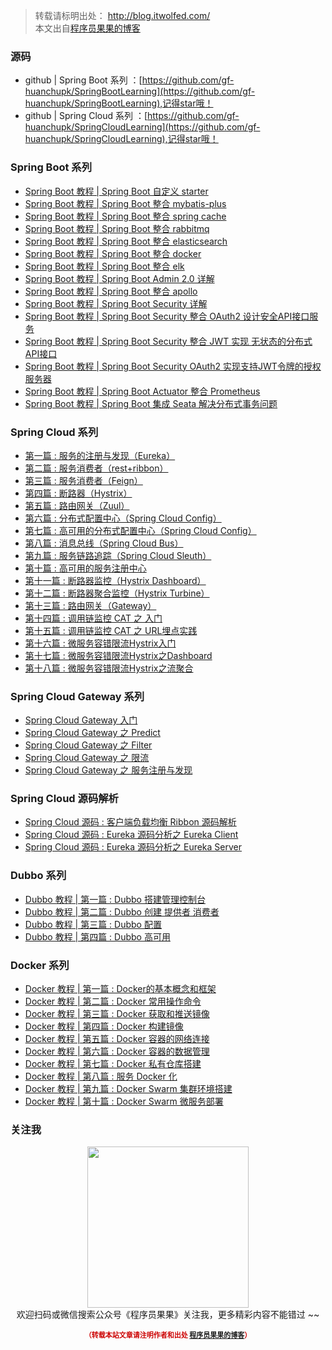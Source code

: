 
>转载请标明出处： 
> http://blog.itwolfed.com/  
> 本文出自[程序员果果的博客](http://blog.itwolfed.com/)

### 源码
- github | Spring Boot 系列 ：[https://github.com/gf-huanchupk/SpringBootLearning](https://github.com/gf-huanchupk/SpringBootLearning),记得star哦！
- github | Spring Cloud 系列 ：[https://github.com/gf-huanchupk/SpringCloudLearning](https://github.com/gf-huanchupk/SpringCloudLearning),记得star哦！


### Spring Boot 系列

- [Spring Boot 教程 | Spring Boot 自定义 starter](http://blog.itwolfed.com/blog/5)
- [Spring Boot 教程 | Spring Boot 整合 mybatis-plus](http://blog.itwolfed.com/blog/6)
- [Spring Boot 教程 | Spring Boot 整合 spring cache](http://blog.itwolfed.com/blog/7)
- [Spring Boot 教程 | Spring Boot 整合 rabbitmq](http://blog.itwolfed.com/blog/8)
- [Spring Boot 教程 | Spring Boot 整合 elasticsearch](http://blog.itwolfed.com/blog/9)
- [Spring Boot 教程 | Spring Boot 整合 docker](http://blog.itwolfed.com/blog/10)
- [Spring Boot 教程 | Spring Boot 整合 elk](http://blog.itwolfed.com/blog/11)
- [Spring Boot 教程 | Spring Boot Admin 2.0 详解](http://blog.itwolfed.com/blog/12)
- [Spring Boot 教程 | Spring Boot 整合 apollo](http://blog.itwolfed.com/blog/13)
- [Spring Boot 教程 | Spring Boot Security 详解](http://blog.itwolfed.com/blog/14)
- [Spring Boot 教程 | Spring Boot Security 整合 OAuth2 设计安全API接口服务](http://blog.itwolfed.com/blog/15)
- [Spring Boot 教程 | Spring Boot Security 整合 JWT 实现 无状态的分布式API接口](http://blog.itwolfed.com/blog/16)
- [Spring Boot 教程 | Spring Boot Security OAuth2 实现支持JWT令牌的授权服务器](http://blog.itwolfed.com/blog/17)
- [Spring Boot 教程 | Spring Boot Actuator 整合 Prometheus](http://blog.itwolfed.com/blog/18)
- [Spring Boot 教程 | Spring Boot 集成 Seata 解决分布式事务问题](http://blog.itwolfed.com/blog/19)

### Spring Cloud 系列

- [第一篇 : 服务的注册与发现（Eureka）](http://blog.itwolfed.com/blog/20)
- [第二篇 : 服务消费者（rest+ribbon）](http://blog.itwolfed.com/blog/21)
- [第三篇 : 服务消费者（Feign）](http://blog.itwolfed.com/blog/22)
- [第四篇 : 断路器（Hystrix）](http://blog.itwolfed.com/blog/23)
- [第五篇 : 路由网关（Zuul）](http://blog.itwolfed.com/blog/24)
- [第六篇 : 分布式配置中心（Spring Cloud Config）](http://blog.itwolfed.com/blog/25)
- [第七篇 : 高可用的分布式配置中心（Spring Cloud Config）](http://blog.itwolfed.com/blog/26)
- [第八篇 : 消息总线（Spring Cloud Bus）](http://blog.itwolfed.com/blog/27)
- [第九篇 : 服务链路追踪（Spring Cloud Sleuth）](http://blog.itwolfed.com/blog/28)
- [第十篇 : 高可用的服务注册中心](http://blog.itwolfed.com/blog/29)
- [第十一篇 : 断路器监控（Hystrix Dashboard）](http://blog.itwolfed.com/blog/30)
- [第十二篇 : 断路器聚合监控（Hystrix Turbine）](http://blog.itwolfed.com/blog/31)
- [第十三篇 : 路由网关（Gateway）](http://blog.itwolfed.com/blog/32)
- [第十四篇 : 调用链监控 CAT 之 入门](http://blog.itwolfed.com/blog/37)
- [第十五篇 : 调用链监控 CAT 之 URL埋点实践](http://blog.itwolfed.com/blog/38)
- [第十六篇 : 微服务容错限流Hystrix入门](http://blog.itwolfed.com/blog/39)
- [第十七篇 : 微服务容错限流Hystrix之Dashboard](http://blog.itwolfed.com/blog/40)
- [第十八篇 : 微服务容错限流Hystrix之流聚合](http://blog.itwolfed.com/blog/41)

### Spring Cloud Gateway 系列
- [Spring Cloud Gateway 入门](http://blog.itwolfed.com/blog/32)
- [Spring Cloud Gateway 之 Predict](http://blog.itwolfed.com/blog/33)
- [Spring Cloud Gateway 之 Filter](http://blog.itwolfed.com/blog/34)
- [Spring Cloud Gateway 之 限流](http://blog.itwolfed.com/blog/35)
- [Spring Cloud Gateway 之 服务注册与发现](http://blog.itwolfed.com/blog/36)

### Spring Cloud 源码解析
- [Spring Cloud 源码 : 客户端负载均衡 Ribbon 源码解析](http://blog.itwolfed.com/blog/42)
- [Spring Cloud 源码 : Eureka 源码分析之 Eureka Client](http://blog.itwolfed.com/blog/43)
- [Spring Cloud 源码 : Eureka 源码分析之 Eureka Server](http://blog.itwolfed.com/blog/44)

### Dubbo 系列

- [Dubbo 教程 | 第一篇 : Dubbo 搭建管理控制台](http://blog.itwolfed.com/blog/82)
- [Dubbo 教程 | 第二篇 : Dubbo 创建 提供者 消费者](http://blog.itwolfed.com/blog/83)
- [Dubbo 教程 | 第三篇 : Dubbo 配置](http://blog.itwolfed.com/blog/84)
- [Dubbo 教程 | 第四篇 : Dubbo 高可用](http://blog.itwolfed.com/blog/85)

### Docker 系列

- [Docker 教程 | 第一篇 : Docker的基本概念和框架](http://blog.itwolfed.com/blog/86)
- [Docker 教程 | 第二篇 : Docker 常用操作命令](http://blog.itwolfed.com/blog/87)
- [Docker 教程 | 第三篇 : Docker 获取和推送镜像](http://blog.itwolfed.com/blog/88)
- [Docker 教程 | 第四篇 : Docker 构建镜像](http://blog.itwolfed.com/blog/89)
- [Docker 教程 | 第五篇 : Docker 容器的网络连接](http://blog.itwolfed.com/blog/90)
- [Docker 教程 | 第六篇 : Docker 容器的数据管理](http://blog.itwolfed.com/blog/91)
- [Docker 教程 | 第七篇 : Docker 私有仓库搭建](http://blog.itwolfed.com/blog/92)
- [Docker 教程 | 第八篇 : 服务 Docker 化](http://blog.itwolfed.com/blog/93)
- [Docker 教程 | 第九篇 : Docker Swarm 集群环境搭建](http://blog.itwolfed.com/blog/94)
- [Docker 教程 | 第十篇 : Docker Swarm 微服务部署](http://blog.itwolfed.com/blog/95)

### 关注我

<div>
    <p align="center">
        <img src="https://img-blog.csdnimg.cn/20181219135239593.jpg" width="258" height="258"/>
        <br>
        欢迎扫码或微信搜索公众号《程序员果果》关注我，更多精彩内容不能错过 ~~
    </p>
    <p align="center" style="margin-top: 15px; font-size: 11px;color: #cc0000;">
        <strong>（转载本站文章请注明作者和出处 <a href="http://blog.itwolfed.com/">程序员果果的博客</a>）</strong>
    </p>
</div>
